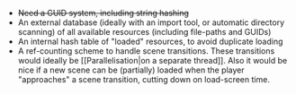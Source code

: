  - ~~Need a GUID system, including string hashing~~
 - An external database (ideally with an import tool, or automatic directory scanning) of all available resources (including file-paths and GUIDs)
 - An internal hash table of "loaded" resources, to avoid duplicate loading
 - A ref-counting scheme to handle scene transitions. These transitions would ideally be [[Parallelisation|on a separate thread]]. Also it would be nice if a new scene can be (partially) loaded when the player "approaches" a scene transition, cutting down on load-screen time.